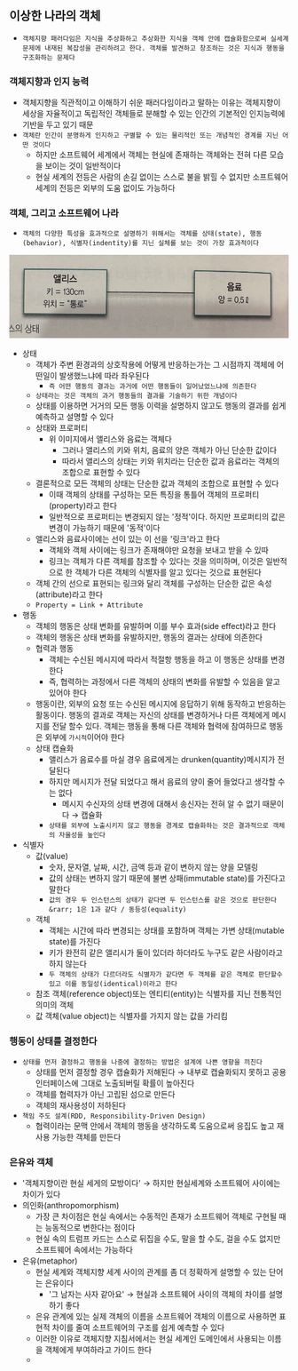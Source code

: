 ## 이상한 나라의 객체

- `객체지향 패러다임은 지식을 추상화하고 추상화한 지식을 객체 안에 캡슐화함으로써 실세계 문제에 내재된 복잡성을 관리하려고 한다. 객체를 발견하고 창조하는 것은 지식과 행동을 구조화하는 문제다`

### 객체지향과 인지 능력

- 객체지향을 직관적이고 이해하기 쉬운 패러다임이라고 말하는 이유는 객체지향이 세상을 자율적이고 독립적인 객체들로 분해할 수 있는 인간의 기본적인 인지능력에 기반을 두고 있기 때문
- `객체란 인간이 분명하게 인지하고 구별할 수 있는 물리적인 또는 개념적인 경계를 지닌 어떤 것이다`
    - 하지만 소프트웨어 세계에서 객체는 현실에 존재하는 객체와는 전혀 다른 모습을 보이는 것이 일반적이다
    - 현실 세계의 전등은 사람의 손길 없이는 스스로 불을 밝힐 수 없지만 소프트웨어 세계의 전등은 외부의 도움 없이도 가능하다

### 객체, 그리고 소프트웨어 나라

- `객체의 다양한 특성을 효과적으로 설명하기 위해서는 객체를 상태(state), 행동(behavior), 식별자(indentity)를 지닌 실체롤 보는 것이 가장 효과적이다`

<img src = "./IMG_5515.JPG" width = "600" height = "150">

- 상태
    - 객체가 주변 환경과의 상호작용에 어떻게 반응하는가는 그 시점까지 객체에 어떤일이 발생했느냐에 따라 좌우된다
        - `즉 어떤 행동의 결과는 과거에 어떤 행동들이 일어났었느냐에 의존한다`
    - `상태라는 것은 객체의 과거 행동들의 결과를 기술하기 위한 개념이다`
    - 상태를 이용하면 거거의 모든 행동 이력을 설명하지 않고도 행동의 결과를 쉽게 예측하고 설명할 수 있다
    - 상태와 프로퍼티
        - 위 이미지에서 앨리스와 음료는 객체다
            - 그러나 앨리스의 키와 위치, 음료의 양은 객체가 아닌 단순한 값이다
            - 따라서 앨리스의 상태는 키와 위치라는 단순한 값과 음료라는 객체의 조합으로 표현할 수 있다
    - 결론적으로 모든 객체의 상태는 단순한 값과 객체의 조합으로 표현할 수 있다
        - 이때 객체의 상태를 구성하는 모든 특징을 통틀어 객체의 프로퍼티(property)라고 한다
        - 일반적으로 프로퍼티는 변경되지 않는 '정적'이다. 하지만 프로퍼티의 값은 변경이 가능하기 때문에 '동적'이다
    - 앨리스와 음료사이에는 선이 있는 이 선을 '링크'라고 한다
        - 객체와 객체 사이에는 링크가 존재해야만 요청을 보내고 받을 수 있따
        - 링크는 객체가 다른 객체를 참조할 수 있다는 것을 의미하며, 이것은 일반적으로 한 객체가 다른 객체의 식별자를 알고 있다는 것으료 표현된다
    - 객체 간의 선으로 표현되는 링크와 달리 객체를 구성하는 단순한 값은 속성(attribute)라고 한다
    - `Property = Link + Attribute`
- 행동
    - 객체의 행동은 상태 변화를 유발하며 이를 부수 효과(side effect)라고 한다
    - 객체의 행동은 상태 변화를 유발하지만, 행동의 결과는 상태에 의존한다
    - 협력과 행동
        - 객체는 수신된 메시지에 따라서 적절항 행동을 하고 이 행동은 상태를 변경한다
        - 즉, 협력하는 과정에서 다른 객체의 상태의 변화를 유발할 수 있음을 알고 있어야 한다
    - 행동이란, 외부의 요청 또는 수신된 메시지에 응답하기 위해 동작하고 반응하는 활동이다. 행동의 결과로 객체는 자신의 상태를 변경하거나 다른 객체에게 메시지를 전달 할수 있다. 객체는 행동을 통해 다른
      객체와 협력에 참여하므로 행동은 외부에 `가시적`이어야 한다
    - 상태 캡슐화
        - 앨리스가 음료수를 마실 경우 음료에게는 drunken(quantity)메시지가 전달된다
        - 하지만 메시지가 전달 되었다고 해서 음료의 양이 줄어 들었다고 생각할 수는 없다
            - 메시지 수신자의 상태 변경에 대해서 송신자는 전혀 알 수 없기 때문이다 &rarr; 캡슐화
        - `상태를 외부에 노출시키지 않고 행동을 경계로 캡슐화하는 것은 결과적으로 객체의 자율성을 높인다`
- 식별자
    - 값(value)
        - 숫자, 문자열, 날짜, 시간, 금액 등과 같이 변하지 않는 양을 모델링
        - 값의 상태는 변하지 않기 때문에 불변 상패(immutable state)를 가진다고 말한다
        - `값의 경우 두 인스턴스의 상태가 같다면 두 인스턴스를 같은 것으로 판단한다 &rarr; 1은 1과 같다 / 동등성(equality)`
    - 객체
        - 객체는 시간에 따라 변경되는 상태를 포함하며 객체는 가변 상태(mutable state)를 가진다
        - 키가 완전히 같은 앨리시가 둘이 있더라 하더라도 누구도 같은 사람이라고 하지 않는다
        - `두 객체의 상태가 다르더라도 식별자가 같다면 두 객체를 같은 객체로 판단할수 있고 이를 동일성(identical)이라고 한다`
    - 참조 객체(reference object)또는 엔티티(entity)는 식별자를 지닌 전통적인 의미의 객체
    - 값 객체(value object)는 식별자를 가지지 않는 값을 가리킴

### 행동이 상태를 결정한다

- `상태를 먼저 결정하고 행동을 나중에 결정하는 방법은 설계에 나쁜 영향을 끼친다`
    - 상태를 먼저 결정할 경우 캡슐화가 저해된다 &rarr; 내부로 캡슐화되지 못하고 공용 인터페이스에 그대로 노출되버릴 확률이 높아진다
    - 객체를 협력자가 아닌 고립된 섬으로 만든다
    - 객체의 재사용성이 저하된다
- `책임 주도 설계(RDD, Responsibility-Driven Design)`
    - 협력이라는 문맥 안에서 객체의 행동을 생각하도록 도움으로써 응집도 높고 재사용 가능한 객체를 만든다

### 은유와 객체

- '객체지향이란 현실 세게의 모방이다' &rarr; 하지만 현실세계와 소프트웨어 사이에는 차이가 있다
- 의인화(anthropomorphism)
    - 가장 큰 차이점은 현실 속에서는 수동적인 존재가 소프트웨어 객체로 구현될 때는 능동적으로 변한다는 점이다
    - 현실 속의 트럼프 카드는 스스로 뒤집을 수도, 말을 할 수도, 걸을 수도 없지만 소프트웨어 속에서는 가능하다
- 은유(metaphor)
    - 현실 세계와 객체지향 세계 사이의 관계를 좀 더 정확하게 설명할 수 있는 단어는 은유이다
        - '그 남자는 사자 같아요' &rarr; 현실과 소프트웨어 사이의 객체의 차이를 설명하기 좋다
    - 은유 관계에 있는 실제 객체의 이름을 소프트웨어 객체의 이름으로 사용하면 표현적 차이를 줄여 소프트웨어의 구조를 쉽게 예측할 수 있다
    - 이러한 이유로 객체지향 지침서에서는 현실 세계인 도메인에서 사용되는 이름을 객체에게 부여하라고 가이드 한다
    - 